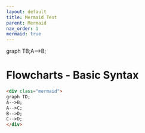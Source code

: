 ```yaml
---
layout: default
title: Mermaid Test
parent: Mermaid
nav_order: 1
mermaid: true
---
```


<html lang="en">

<head>
  <script src="https://cdn.jsdelivr.net/npm/mermaid/dist/mermaid.min.js">
  <script>mermaid.initialize({startOnLoad:true});</script>
</head>

<body>
  <div class="mermaid">
    graph 
      TB;A-->B;
  </div>
</body>

</html>

# Flowcharts - Basic Syntax

```html
<div class="mermaid">
graph TD;
A-->B;
A-->C;
B-->D;
C-->D;
</div>
```